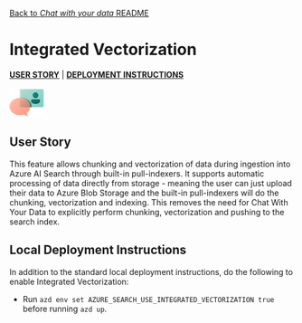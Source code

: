 [Back to *Chat with your data* README](../README.md)

# Integrated Vectorization
[**USER STORY**](#user-story) | [**DEPLOYMENT INSTRUCTIONS**](#local-deployment-instructions)
\
\
![User Story](/media/userStory.png)
## User Story
This feature allows chunking and vectorization of data during ingestion into Azure AI Search through built-in pull-indexers. It supports automatic processing of data directly from storage - meaning the user can just upload their data to Azure Blob Storage and the built-in pull-indexers will do the chunking, vectorization and indexing. This removes the need for Chat With Your Data to explicitly perform chunking, vectorization and pushing to the search index.

## Local Deployment Instructions
In addition to the standard local deployment instructions, do the following to enable Integrated Vectorization:

* Run `azd env set AZURE_SEARCH_USE_INTEGRATED_VECTORIZATION true` before running `azd up`.
